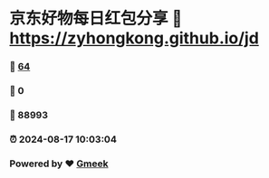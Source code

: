 # 京东好物每日红包分享 :link: https://zyhongkong.github.io/jd 
### :page_facing_up: [64](https://zyhongkong.github.io/jd/tag.html) 
### :speech_balloon: 0 
### :hibiscus: 88993 
### :alarm_clock: 2024-08-17 10:03:04 
### Powered by :heart: [Gmeek](https://github.com/Meekdai/Gmeek)
